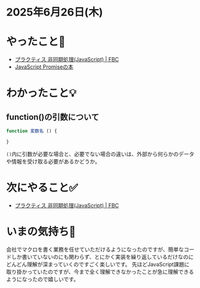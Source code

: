 # 2025年6月26日(木)

# やったこと📝

- [プラクティス 非同期処理\(JavaScript\) \| FBC](https://bootcamp.fjord.jp/practices/204)
- [JavaScript Promiseの本](https://azu.github.io/promises-book/#promise-is-always-async)

# わかったこと💡

## function()の引数について
```javascript
function 変数名 () {

}
```
`()`内に引数が必要な場合と、必要でない場合の違いは、外部から何らかのデータや情報を受け取る必要があるかどうか。

# 次にやること✅

- [プラクティス 非同期処理\(JavaScript\) \| FBC](https://bootcamp.fjord.jp/practices/204)

# いまの気持ち🫶

会社でマクロを書く業務を任せていただけるようになったのですが、簡単なコードしか書いていないのにも関わらず、とにかく実装を繰り返しているだけなのにどんどん理解が深まっていくのですごく楽しいです。
先ほどJavaScript課題に取り掛かっていたのですが、今まで全く理解できなかったことが急に理解できるようになったので嬉しいです。
